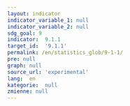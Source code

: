 ```yaml
---
layout: indicator
indicator_variable_1: null
indicator_variable_2: null
sdg_goal: 9
indicator:  9.1.1
target_id:  '9.1.1'
permalink: /en/statistics_glob/9-1-1/
pre: null
graph: null
source_url: 'experimental'
lang:  en
kategorie:  null
zmienne: null
---
```

